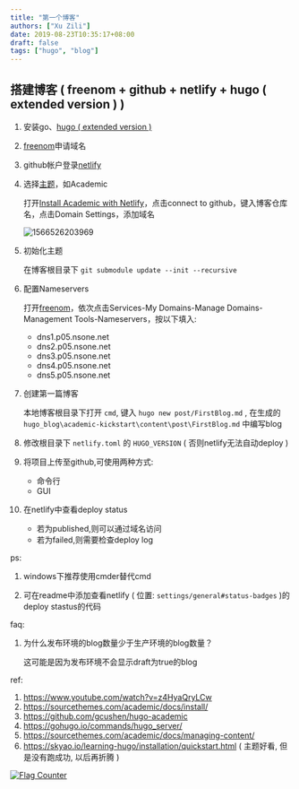 ```yaml
---
title: "第一个博客"
authors: ["Xu Zili"]
date: 2019-08-23T10:35:17+08:00
draft: false
tags: ["hugo", "blog"]
---
```


## 搭建博客 ( freenom + github + netlify + hugo ( extended version ) )

1. 安装go、[hugo ( extended version )](https://gohugo.io/getting-started/installing)

2. [freenom](http://freenom.com)申请域名

3. github帐户登录[netlify](https://www.netlify.com/)

4. 选择[主题](https://themes.gohugo.io/)，如Academic

    打开[Install Academic with Netlify](https://sourcethemes.com/academic/docs/install/#install-with-web-browser)，点击connect to github，键入博客仓库名，点击Domain Settings，添加域名

    ![1566526203969](/img/第一个博客.assets/1566526203969.png)
    
1. 初始化主题

    在博客根目录下 `git submodule update --init --recursive`

2. 配置Nameservers

    打开[freenom](http://freenom.com)，依次点击Services-My Domains-Manage Domains-Management Tools-Nameservers，按以下填入:

    - dns1.p05.nsone.net
    - dns2.p05.nsone.net
    - dns3.p05.nsone.net
    - dns4.p05.nsone.net
    - dns5.p05.nsone.net

3. 创建第一篇博客

    本地博客根目录下打开 `cmd`, 键入 `hugo new post/FirstBlog.md` , 在生成的 `hugo_blog\academic-kickstart\content\post\FirstBlog.md` 中编写blog

4. 修改根目录下 `netlify.toml` 的 `HUGO_VERSION` ( 否则netlify无法自动deploy )

5. 将项目上传至github,可使用两种方式:

    - 命令行
    - GUI

6. 在netlify中查看deploy status

    - 若为published,则可以通过域名访问
    - 若为failed,则需要检查deploy log

ps:

1. windows下推荐使用cmder替代cmd

2. 可在readme中添加查看netlify ( 位置: `settings/general#status-badges` )的deploy stastus的代码

faq:

1. 为什么发布环境的blog数量少于生产环境的blog数量？

    这可能是因为发布环境不会显示draft为true的blog

ref:

1. https://www.youtube.com/watch?v=z4HyaQryLCw
2. https://sourcethemes.com/academic/docs/install/
3. https://github.com/gcushen/hugo-academic
4. https://gohugo.io/commands/hugo_server/
5. https://sourcethemes.com/academic/docs/managing-content/
6. https://skyao.io/learning-hugo/installation/quickstart.html ( 主题好看, 但是没有跑成功, 以后再折腾 )

<a href="https://info.flagcounter.com/oY7z"><img src="https://s11.flagcounter.com/count2/oY7z/bg_FFFFFF/txt_000000/border_CCCCCC/columns_2/maxflags_10/viewers_0/labels_0/pageviews_1/flags_0/percent_0/" alt="Flag Counter" border="0"></a>

